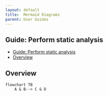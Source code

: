 ```yaml
---
layout: default
title:  Mermaid Diagrams
parent: User Guides
---
```


## Guide: Perform static analysis

- [Guide: Perform static analysis](#guide-perform-static-analysis)
- [Overview](#overview)

## Overview

```mermaid
flowchart TB
    A & B--> C & D
```
